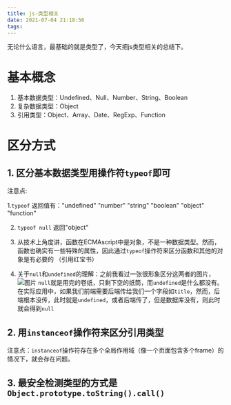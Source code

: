 ```yaml
---
title: js-类型相关
date: 2021-07-04 21:18:56
tags:
---
```

无论什么语言，最基础的就是类型了，今天把js类型相关的总结下。
# 基本概念
1. 基本数据类型：Undefined、Null、Number、String、Boolean
2. 复杂数据类型：Object
3. 引用类型：Object、Array、Date、RegExp、Function

# 区分方式
## 1. 区分基本数据类型用操作符`typeof`即可 

注意点: 
 

1.`typeof` 返回值有："undefined" "number" "string" "boolean" "object" "function"  

2. `typeof null` 返回"object" 

3. 从技术上角度讲，函数在ECMAscript中是对象，不是一种数据类型。然而，函数也确实有一些特殊的属性，因此通过`typeof`操作符来区分函数和其他的对象是有必要的 （引用红宝书） 

4. 关于`null`和`undefined`的理解：之前我看过一张很形象区分这两者的图片，
![图片](https://pic1.zhimg.com/v2-ae5b7d880c10946840c813b5257ce5a2_r.jpg?source=1940ef5c) 
`null`就是用完的卷纸，只剩下空的纸筒，而`undefined`是什么都没有。 
在实际应用中，如果我们前端需要后端传给我们一个字段如`title`，然而，后端根本没传，此时就是`undefined`，或者后端传了，但是数据库没有，则此时就会得到`null`

## 2. 用`instanceof`操作符来区分引用类型
注意点：`instanceof`操作符存在多个全局作用域（像一个页面包含多个frame）的情况下，就会存在问题。

## 3. 最安全检测类型的方式是`Object.prototype.toString().call()`


